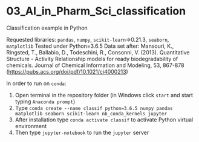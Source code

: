 # 03_AI_in_Pharm_Sci_classification
Classification example in Python

Requested libraries:
`pandas`, `numpy`, `scikit-learn`=>0.21.3, `seaborn`, `matplotlib`
Tested under Python=3.6.5
Data set after:
Mansouri, K., Ringsted, T., Ballabio, D., Todeschini, R., Consonni, V. (2013). Quantitative Structure - Activity Relationship models for ready biodegradability of chemicals. Journal of Chemical Information and Modeling, 53, 867-878 (https://pubs.acs.org/doi/pdf/10.1021/ci4000213)

In order to run on `conda`:
 1) Open terminal in the repository folder (in Windows click `start` and start typing `Anaconda prompt`)
 2) Type `conda create --name classif python=3.6.5 numpy pandas matplotlib seaborn scikit-learn nb_conda_kernels jupyter`
 3) After installation type `conda activate classif` to activate Python virtual environment
 4) Then type `jupyter-notebook` to run the `jupyter` server
